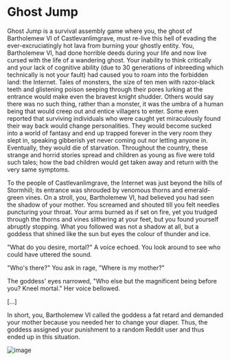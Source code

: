 # Ghost Jump
Ghost Jump is a survival assembly game where you, the ghost of Bartholemew VI of Castlevanlimgrave, must re-live this hell of evading the ever-excruciatingly hot lava from burning your ghostly entity. You, Bartholemew VI, had done horrible deeds during your life and now live cursed with the life of a wandering ghost. Your inability to think critically and your lack of cognitive ability (due to 30 generations of inbreeding which technically is not your fault) had caused you to roam into the forbidden land: the Internet. Tales of monsters, the size of ten men with razor-black teeth and glistening poison seeping through their pores lurking at the entrance would make even the bravest knight shudder. Others would say there was no such thing, rather than a monster, it was the umbra of a human being that would creep out and entice villagers to enter. Some even reported that surviving individuals who were caught yet miraculously found their way back would change personalities. They would become sucked into a world of fantasy and end up trapped forever in the very room they slept in, speaking gibberish yet never coming out nor letting anyone in. Eventually, they would die of starvation.
Throughout the country, these strange and horrid stories spread and children as young as five were told such tales; how the bad children would get taken away and return with the very same symptoms. 

To the people of Castlevanlimgrave, the Internet was just beyond the hills of Stormhill; its entrance was shrouded by venomous thorns and emerald-green vines. On a stroll, you, Bartholemew VI, had believed you had seen the shadow of your mother. You screamed and shouted till you felt needles puncturing your throat. Your arms burned as if set on fire, yet you trudged through the thorns and vines slithering at your feet, but you found yourself abruptly stopping. What you followed was not a shadow at all, but a goddess that shined like the sun but eyes the colour of thunder and ice. 

"What do you desire, mortal?" A voice echoed. You look around to see who could have uttered the sound.

"Who's there?" You ask in rage, "Where is my mother?"

The goddess' eyes narrowed, "Who else but the magnificent being before you? Kneel mortal." Her voice bellowed.

[...]


In short, you, Bartholemew VI called the goddess a fat retard and demanded your mother because you needed her to change your diaper. Thus, the goddess assigned your punishment to a random Reddit user and thus ended up in this situation.


![image](https://user-images.githubusercontent.com/57912076/232324676-fc3562f0-998c-4f26-ae69-c8800ca77a20.png)
